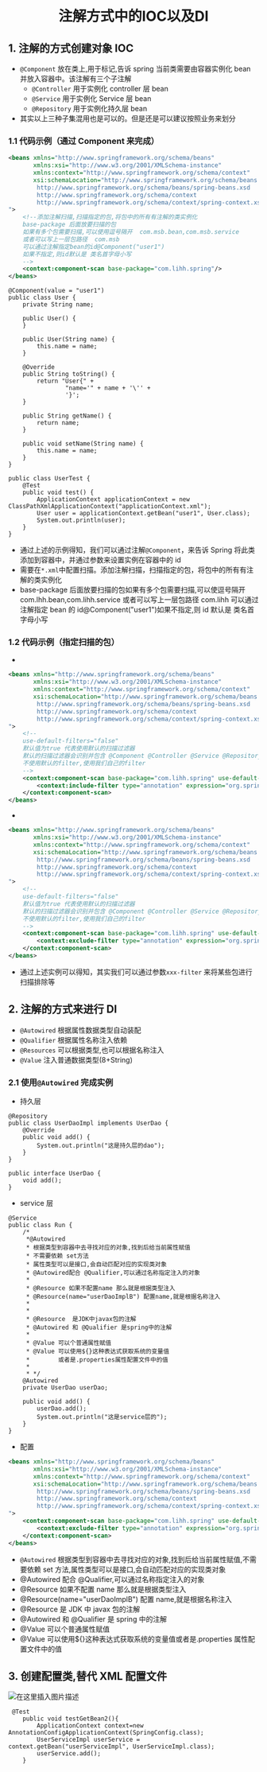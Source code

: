 <h1 align = "center">注解方式中的IOC以及DI</h1>

## 1. 注解的方式创建对象 IOC

- `@Component` 放在类上,用于标记,告诉 spring 当前类需要由容器实例化 bean 并放入容器中。该注解有三个子注解
  - `@Controller` 用于实例化 controller 层 bean
  - `@Service` 用于实例化 Service 层 bean
  - `@Repository` 用于实例化持久层 bean
- 其实以上三种子集混用也是可以的。但是还是可以建议按照业务来划分

### 1.1 代码示例（通过 Component 来完成）

```xml
<beans xmlns="http://www.springframework.org/schema/beans"
       xmlns:xsi="http://www.w3.org/2001/XMLSchema-instance"
       xmlns:context="http://www.springframework.org/schema/context"
       xsi:schemaLocation="http://www.springframework.org/schema/beans
        http://www.springframework.org/schema/beans/spring-beans.xsd
        http://www.springframework.org/schema/context
        http://www.springframework.org/schema/context/spring-context.xsd
">
    <!--添加注解扫描,扫描指定的包,将包中的所有有注解的类实例化
    base-package 后面放要扫描的包
    如果有多个包需要扫描,可以使用逗号隔开  com.msb.bean,com.msb.service
    或者可以写上一层包路径  com.msb
    可以通过注解指定bean的id@Component("user1")
    如果不指定,则id默认是 类名首字母小写
    -->
    <context:component-scan base-package="com.lihh.spring"/>
</beans>
```

```shell
@Component(value = "user1")
public class User {
    private String name;

    public User() {
    }

    public User(String name) {
        this.name = name;
    }

    @Override
    public String toString() {
        return "User{" +
                "name='" + name + '\'' +
                '}';
    }

    public String getName() {
        return name;
    }

    public void setName(String name) {
        this.name = name;
    }
}
```

```shell
public class UserTest {
    @Test
    public void test() {
        ApplicationContext applicationContext = new ClassPathXmlApplicationContext("applicationContext.xml");
        User user = applicationContext.getBean("user1", User.class);
        System.out.println(user);
    }
}
```

- 通过上述的示例得知，我们可以通过注解`@Component`，来告诉 Spring 将此类添加到容器中，并通过参数来设置实例在容器中的 id
- 需要在`*.xml`中配置扫描。添加注解扫描，扫描指定的包，将包中的所有有注解的类实例化
- base-package 后面放要扫描的包如果有多个包需要扫描,可以使逗号隔开 com.lhh.bean,com.lihh.service 或者可以写上一层包路径 com.lihh 可以通过注解指定 bean 的 id@Component("user1")如果不指定,则 id 默认是 类名首字母小写

### 1.2 代码示例（指定扫描的包）

-

```xml
<beans xmlns="http://www.springframework.org/schema/beans"
       xmlns:xsi="http://www.w3.org/2001/XMLSchema-instance"
       xmlns:context="http://www.springframework.org/schema/context"
       xsi:schemaLocation="http://www.springframework.org/schema/beans
        http://www.springframework.org/schema/beans/spring-beans.xsd
        http://www.springframework.org/schema/context
        http://www.springframework.org/schema/context/spring-context.xsd
">
    <!--
    use-default-filters="false"
    默认值为true 代表使用默认的扫描过滤器
    默认的扫描过滤器会识别并包含 @Component @Controller @Service @Repository 四个注解
    不使用默认的filter,使用我们自己的filter
    -->
    <context:component-scan base-package="com.lihh.spring" use-default-filters="false">
        <context:include-filter type="annotation" expression="org.springframework.stereotype.Controller"/>
    </context:component-scan>
</beans>
```

-

```xml
<beans xmlns="http://www.springframework.org/schema/beans"
       xmlns:xsi="http://www.w3.org/2001/XMLSchema-instance"
       xmlns:context="http://www.springframework.org/schema/context"
       xsi:schemaLocation="http://www.springframework.org/schema/beans
        http://www.springframework.org/schema/beans/spring-beans.xsd
        http://www.springframework.org/schema/context
        http://www.springframework.org/schema/context/spring-context.xsd
">
    <!--
    use-default-filters="false"
    默认值为true 代表使用默认的扫描过滤器
    默认的扫描过滤器会识别并包含 @Component @Controller @Service @Repository 四个注解
    不使用默认的filter,使用我们自己的filter
    -->
    <context:component-scan base-package="com.lihh.spring" use-default-filters="true">
        <context:exclude-filter type="annotation" expression="org.springframework.stereotype.Controller"/>
    </context:component-scan>
</beans>
```

- 通过上述实例可以得知，其实我们可以通过参数`xxx-filter` 来将某些包进行扫描排除等

## 2. 注解的方式来进行 DI

- `@Autowired` 根据属性数据类型自动装配
- `@Qualifier` 根据属性名称注入依赖
- `@Resources` 可以根据类型,也可以根据名称注入
- `@Value` 注入普通数据类型(8+String)

### 2.1 使用`@Autowired` 完成实例

- 持久层

```shell
@Repository
public class UserDaoImpl implements UserDao {
    @Override
    public void add() {
        System.out.println("这是持久层的dao");
    }
}
```

```shell
public interface UserDao {
    void add();
}
```

- service 层

```shell
@Service
public class Run {
    /*
     *@Autowired
     * 根据类型到容器中去寻找对应的对象,找到后给当前属性赋值
     * 不需要依赖 set方法
     * 属性类型可以是接口,会自动匹配对应的实现类对象
     * @Autowired配合 @Qualifier,可以通过名称指定注入的对象
     *
     * @Resource 如果不配置name 那么就是根据类型注入
     * @Resource(name="userDaoImplB") 配置name,就是根据名称注入
     *
     *
     * @Resource  是JDK中javax包的注解
     * @Autowired 和 @Qualifier 是spring中的注解
     *
     * @Value 可以个普通属性赋值
     * @Value 可以使用${}这种表达式获取系统的变量值
     *        或者是.properties属性配置文件中的值
     *
     * */
    @Autowired
    private UserDao userDao;

    public void add() {
        userDao.add();
        System.out.println("这是service层的");
    }
}
```

- 配置

```xml
<beans xmlns="http://www.springframework.org/schema/beans"
       xmlns:xsi="http://www.w3.org/2001/XMLSchema-instance"
       xmlns:context="http://www.springframework.org/schema/context"
       xsi:schemaLocation="http://www.springframework.org/schema/beans
        http://www.springframework.org/schema/beans/spring-beans.xsd
        http://www.springframework.org/schema/context
        http://www.springframework.org/schema/context/spring-context.xsd
">
    <context:component-scan base-package="com.lihh.spring" use-default-filters="true">
        <context:exclude-filter type="annotation" expression="org.springframework.stereotype.Controller"/>
    </context:component-scan>
</beans>
```

- `@Autowired` 根据类型到容器中去寻找对应的对象,找到后给当前属性赋值,不需要依赖 set 方法,属性类型可以是接口,会自动匹配对应的实现类对象
- @Autowired 配合 @Qualifier,可以通过名称指定注入的对象
- @Resource 如果不配置 name 那么就是根据类型注入
- @Resource(name="userDaoImplB") 配置 name,就是根据名称注入
- @Resource 是 JDK 中 javax 包的注解
- @Autowired 和 @Qualifier 是 spring 中的注解
- @Value 可以个普通属性赋值
- @Value 可以使用${}这种表达式获取系统的变量值或者是.properties 属性配置文件中的值

## 3. 创建配置类,替代 XML 配置文件

![在这里插入图片描述](https://img-blog.csdnimg.cn/0de6090961d44e0cb61b5aa0bf273661.png)

```shell
 @Test
    public void testGetBean2(){
        ApplicationContext context=new AnnotationConfigApplicationContext(SpringConfig.class);
        UserServiceImpl userService = context.getBean("userServiceImpl", UserServiceImpl.class);
        userService.add();
    }
```
